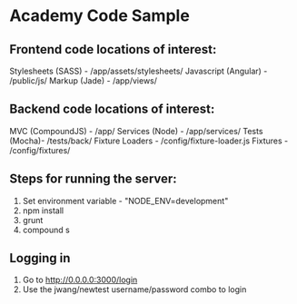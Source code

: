 Academy Code Sample
===================

## Frontend code locations of interest:
Stylesheets (SASS) - /app/assets/stylesheets/
Javascript (Angular) - /public/js/
Markup (Jade) - /app/views/

## Backend code locations of interest:
MVC (CompoundJS) - /app/
Services (Node) - /app/services/
Tests (Mocha)- /tests/back/
Fixture Loaders - /config/fixture-loader.js
Fixtures - /config/fixtures/

## Steps for running the server:
1. Set environment variable - "NODE_ENV=development"
1. npm install
1. grunt
1. compound s

## Logging in
1. Go to http://0.0.0.0:3000/login
2. Use the jwang/newtest username/password combo to login
